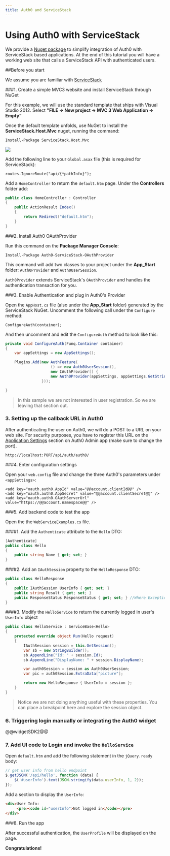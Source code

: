 ```yaml
---
title: Auth0 and ServiceStack
---
```


# Using Auth0 with ServiceStack

We provide a [Nuget package](http://nuget.org/packages/Auth0-ServiceStack-OAuthProvider/) to simplify integration of Auth0 with ServiceStack based applications. At the end of this tutorial you will have a working web site that calls a ServiceStack API with authenticated users.

##Before you start

We assume you are familiar with [ServiceStack](http://www.servicestack.net/)

###1. Create a simple MVC3 website and install ServiceStack through NuGet

For this example, we will use the standard template that ships with Visual Studio 2012. Select __"FILE -> New project -> MVC 3 Web Application -> Empty"__

Once the default template unfolds, use NuGet to install the **ServiceStack.Host.Mvc** nuget, running the command:

	Install-Package ServiceStack.Host.Mvc

![](img/install-servicestack-nuget.png)

Add the following line to your `Global.asax` file (this is required for ServiceStack):

```
routes.IgnoreRoute("api/{*pathInfo}");
```

Add a `HomeController` to return the `default.htm` page. Under the __Controllers__ folder add:

```c#
public class HomeController : Controller
{
    public ActionResult Index()
    {
        return Redirect("default.htm");
    }
}
```

###2. Install Auth0 OAuthProvider

Run this command on the __Package Manager Console__:

	Install-Package Auth0-ServiceStack-OAuthProvider

This command will add two classes to your project under the __App_Start__ folder: `Auth0Provider` and `Auth0UserSession`.

`Auth0Provider` extends ServiceStack's `OAuthProvider` and handles the authentication transaction for you.

###3. Enable Authentication and plug in Auth0's Provider

Open the `AppHost.cs` file (also under the __App_Start__ folder) generated by the ServiceStack NuGet. Uncomment the following call under the `Configure` method:

```
ConfigureAuth(container);
```

And then uncomment and edit the `ConfigureAuth` method to look like this:

```c#
private void ConfigureAuth(Funq.Container container)
{
	var appSettings = new AppSettings();

    Plugins.Add(new AuthFeature(
                    () => new Auth0UserSession(),
                    new IAuthProvider[] {
                    new Auth0Provider(appSettings, appSettings.GetString("oauth.auth0.OAuthServerUrl"))
                }));

}
```

> In this sample we are not interested in user registration. So we are leaving that section out.

### 3. Setting up the callback URL in Auth0

<div class="setup-callback">
<p>After authenticating the user on Auth0, we will do a POST to a URL on your web site. For security purposes, you have to register this URL on the <a href="@@uiAppSettingsURL@@" target="_new">Application Settings</a> section on Auth0 Admin app (make sure to change the port).</p>

<pre><code>http://localhost:PORT/api/auth/auth0/</pre></code>
</div>

###4. Enter configuration settings

Open your `web.config` file and change the three Auth0's parameters under `<appSettings>`:

```
<add key="oauth.auth0.AppId" value="@@account.clientId@@" />
<add key="oauth.auth0.AppSecret" value="@@account.clientSecret@@" />
<add key="oauth.auth0.OAuthServerUrl" value="https://@@account.namespace@@" />
```


###5. Add backend code to test the app

Open the the `WebServiceExamples.cs` file.

####1. Add the `Authenticate` attribute to the `Hello` DTO:

```c#
[Authenticate]
public class Hello
{
	public string Name { get; set; }
}
```

####2. Add an `IAuthSession` property to the `HelloResponse` DTO:

```c#
public class HelloResponse
{
    public IAuthSession UserInfo { get; set; }
	public string Result { get; set; }
	public ResponseStatus ResponseStatus { get; set; } //Where Exceptions get auto-serialized
}
```

####3. Modify the `HelloService` to return the currently logged in user's `UserInfo` object

```c#
public class HelloService : ServiceBase<Hello>
{
	protected override object Run(Hello request)
	{
        IAuthSession session = this.GetSession();
        var sb = new StringBuilder();
        sb.AppendLine("Id: " + session.Id);
        sb.AppendLine("DisplayName: " + session.DisplayName);

        var auth0Session = session as Auth0UserSession;
        var pic = auth0Session.ExtraData["picture"];

        return new HelloResponse { UserInfo = session };
	}
}
```
> Notice we are not doing anything useful with these properties. You can place a breakpoint here and explore the session object.

### 6. Triggering login manually or integrating the Auth0 widget

@@widgetSDK2@@

### 7. Add UI code to Login and invoke the `HelloService`

Open `default.htm` and add the following statement in the `jQuery.ready` body:

```js
// get user info from hello endpoint
$.getJSON('/api/hello', function (data) {
    $('#userInfo').text(JSON.stringify(data.userInfo, 1, 2));
});
```

Add a section to display the `UserInfo`:

```html
<div>User Info:
     <pre><code id="userInfo">Not logged in</code></pre>
</div>
```

###8. Run the app

After successful authentication, the `UserProfile` will be displayed on the page.

**Congratulations!**
